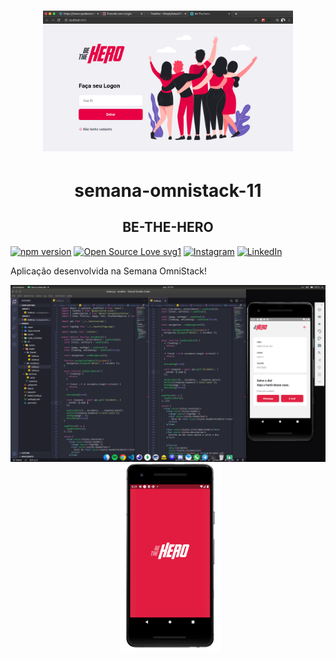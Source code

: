 <h1 align="center">
  <img alt="beTheHero" src=".github/logo.png" width="400px"  />
</h1>

<h1 align="center"> semana-omnistack-11 </h1>

<h2 align="center">BE-THE-HERO</h2>
  
  [![npm version](https://badgen.net/npm/v/sequelize)](https://www.npmjs.com/package/sequelize)
  [![Open Source Love svg1](https://badges.frapsoft.com/os/v1/open-source.svg?v=103)](https://opensource.org/)
  [![Instagram](https://img.shields.io/badge/Instagram-%40black_3oy-purple)](https://www.instagram.com/black_3oy/)
  [![LinkedIn](https://img.shields.io/badge/LinkedIn-%40helitonoliveira-blue)](https://www.linkedin.com/in/helitonoliveira/)

  <p> Aplicação desenvolvida na Semana OmniStack!</p>

  <p align="center">
    <img alt="mobile code"src=".github/code.png" width="600px"/>
    &nbsp;
    <img alt="bethehero mobile" src=".github/phone.png" height="300px" />
  </p>


